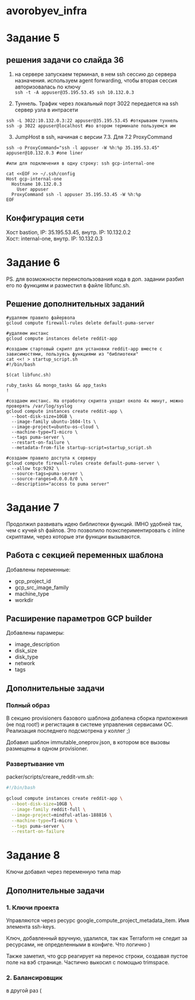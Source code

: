 # avorobyev_infra

# Задание 5

## решения задачи со слайда 36
1. на сервере запускаем терминал, в нем ssh сессию до сервера назначения. используем agent forwarding, чтобы вторая сессия авторизовалась по ключу  
`ssh -t -A appuser@35.195.53.45 ssh 10.132.0.3`

2. Туннель. Трафик через локальный порт 3022 передается на ssh сервер узла в интрасети  
```
ssh -L 3022:10.132.0.3:22 appuser@35.195.53.45 #открываем туннель
ssh -p 3022 appuser@localhost #во втором терминале пользуемся им
```
3. JumpHost в ssh, начиная с версии 7.3. Для 7.2 ProxyCommand  
```
ssh -o ProxyCommand="ssh -l appuser -W %h:%p 35.195.53.45" appuser@10.132.0.3 #one liner

#или для подключения в одну строку: ssh gcp-internal-one

cat <<EOF >> ~/.ssh/config
Host gcp-internal-one
  Hostname 10.132.0.3
	User appuser
  ProxyCommand ssh -l appuser 35.195.53.45 -W %h:%p
EOF
```

## Конфигурация сети
Хост bastion, IP: 35.195.53.45, внутр. IP: 10.132.0.2  
Хост: internal-one, внутр. IP: 10.132.0.3


# Задание 6

PS. для возможности переиспользования кода в доп. задании разбил его по функциям и разместил в файле libfunc.sh.

## Решение дополнительных заданий

```
#удаляем правило файервола
gcloud compute firewall-rules delete default-puma-server

#удаляем инстанс
gcloud compute instances delete reddit-app

#создаем стартовый скрипт для установки reddit-app вместе с зависимостями, пользуясь функциями из "библиотеки"
cat <<! > startup_script.sh
#!/bin/bash

$(cat libfunc.sh)

ruby_tasks && mongo_tasks && app_tasks
!

#создаем инстанс. На отработку скрипта уходит около 4х минут, можно проверять /var/log/syslog
gcloud compute instances create reddit-app \
  --boot-disk-size=10GB \
  --image-family ubuntu-1604-lts \
  --image-project=ubuntu-os-cloud \
  --machine-type=f1-micro \
  --tags puma-server \
  --restart-on-failure \
  --metadata-from-file startup-script=startup_script.sh

#создаем правило доступа к серверу
gcloud compute firewall-rules create default-puma-server \
  --allow tcp:9292 \
  --source-tags=puma-server \
  --source-ranges=0.0.0.0/0 \
  --description="access to puma server"

```

# Задание 7

Продолжил развивать идею библиотеки функций. IMHO удобней так, чем с кучей sh файлов. Это позволило поэкспериментировать с inline скриптами, через которые эти функции вызываются.

## Работа с секцией переменных шаблона

Добавлены переменные:

* gcp_project_id
* gcp_src_image_family
* machine_type
* workdir

## Расширение параметров GCP builder

Добавлены парамеры:

* image_description
* disk_size
* disk_type
* network
* tags

## Дополнительные задачи

### Полный образ

В секцию provisioners базового шаблона добалена сборка приложения (не под root!) и регистация в системе управления сервисами ОС. Реализация последнего подсмотрена у коллег ;)

Добавил шаблон immutable_oneprov.json, в котором все вызовы размещены в одном provisioner.

### Развертывание vm
packer/scripts/creare_reddit-vm.sh:
```bash
#!/bin/bash

gcloud compute instances create reddit-app \
  --boot-disk-size=10GB \
  --image-family reddit-full \
  --image-project=mindful-atlas-188816 \
  --machine-type=f1-micro \
  --tags puma-server \
  --restart-on-failure
```

# Задание 8

Ключи добавил через переменную типа map

## Дополнительные задачи

### 1. Ключи проекта

Управляются через ресурс google_compute_project_metadata_item. Имя элемента ssh-keys.

Ключ, добавленный вручную, удалился, так как Terraform не следит за ресурсами, не определенными в конфиге. Что логично )  

Также заметил, что gcp реагирует на перенос строки, создавая пустое поле на вэб странице. Частично выкосил c помощью trimspace.

### 2. Балансировщик
в другой раз (
